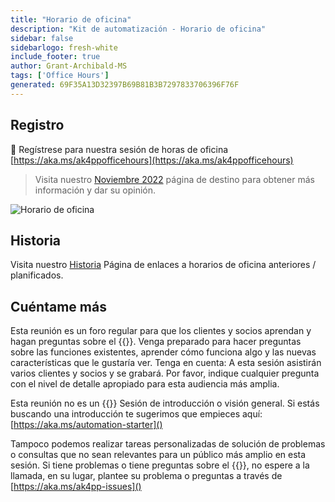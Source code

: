 ```yaml
---
title: "Horario de oficina"
description: "Kit de automatización - Horario de oficina"
sidebar: false
sidebarlogo: fresh-white
include_footer: true
author: Grant-Archibald-MS
tags: ['Office Hours']
generated: 69F35A13D32397B69B81B3B7297833706396F76F
---
```


## Registro

<g-emoji class="g-emoji" alias="calendar" fallback-src="https://github.githubassets.com/images/icons/emoji/unicode/1f4c6.png">📆</g-emoji> Regístrese para nuestra sesión de horas de oficina [https://aka.ms/ak4ppofficehours](https://aka.ms/ak4ppofficehours)

> Visita nuestro [Noviembre 2022](/es/office-hours/november-2022) página de destino para obtener más información y dar su opinión.

![Horario de oficina](/images/office-hours.png)

## Historia

Visita nuestro [Historia](/es/office-hours/history) Página de enlaces a horarios de oficina anteriores / planificados.

## Cuéntame más

Esta reunión es un foro regular para que los clientes y socios aprendan y hagan preguntas sobre el {{<product-name>}}. Venga preparado para hacer preguntas sobre las funciones existentes, aprender cómo funciona algo y las nuevas características que le gustaría ver. Tenga en cuenta: A esta sesión asistirán varios clientes y socios y se grabará. Por favor, indique cualquier pregunta con el nivel de detalle apropiado para esta audiencia más amplia.

Esta reunión no es un {{<product-name>}} Sesión de introducción o visión general. Si estás buscando una introducción te sugerimos que empieces aquí: [https://aka.ms/automation-starter]()

Tampoco podemos realizar tareas personalizadas de solución de problemas o consultas que no sean relevantes para un público más amplio en esta sesión. Si tiene problemas o tiene preguntas sobre el {{<product-name>}}, no espere a la llamada, en su lugar, plantee su problema o preguntas a través de [https://aka.ms/ak4pp-issues]()
